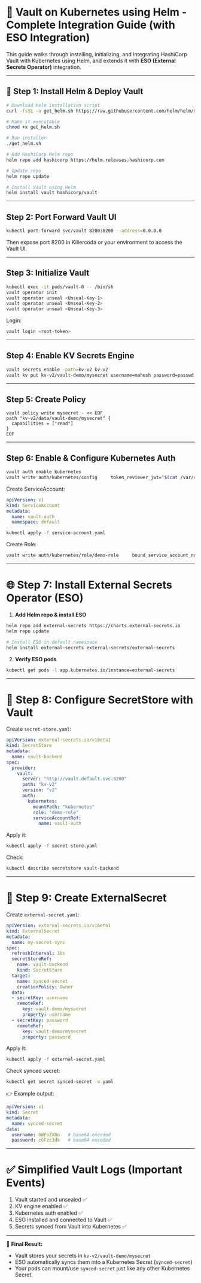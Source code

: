# 🔐 Vault on Kubernetes using Helm - Complete Integration Guide (with ESO Integration)

This guide walks through installing, initializing, and integrating HashiCorp Vault with Kubernetes using Helm, and extends it with **ESO (External Secrets Operator)** integration.

---

## 🚀 Step 1: Install Helm & Deploy Vault

```bash
# Download Helm installation script
curl -fsSL -o get_helm.sh https://raw.githubusercontent.com/helm/helm/main/scripts/get-helm-3

# Make it executable
chmod +x get_helm.sh

# Run installer
./get_helm.sh

# Add HashiCorp Helm repo
helm repo add hashicorp https://helm.releases.hashicorp.com

# Update repo
helm repo update

# Install Vault using Helm
helm install vault hashicorp/vault
```

---

## Step 2: Port Forward Vault UI

```bash
kubectl port-forward svc/vault 8200:8200 --address=0.0.0.0
```
Then expose port 8200 in Killercoda or your environment to access the Vault UI.

---

## Step 3: Initialize Vault

```bash
kubectl exec -it pods/vault-0 -- /bin/sh
vault operator init
vault operator unseal <Unseal-Key-1>
vault operator unseal <Unseal-Key-2>
vault operator unseal <Unseal-Key-3>
```

Login:
```bash
vault login <root-token>
```

---

## Step 4: Enable KV Secrets Engine

```bash
vault secrets enable -path=kv-v2 kv-v2
vault kv put kv-v2/vault-demo/mysecret username=mahesh password=passwd
```

---

## Step 5: Create Policy

```hcl
vault policy write mysecret - << EOF
path "kv-v2/data/vault-demo/mysecret" {
  capabilities = ["read"]
}
EOF
```

---

## Step 6: Enable & Configure Kubernetes Auth

```bash
vault auth enable kubernetes
vault write auth/kubernetes/config     token_reviewer_jwt="$(cat /var/run/secrets/kubernetes.io/serviceaccount/token)"     kubernetes_host="https://$KUBERNETES_SERVICE_HOST:$KUBERNETES_SERVICE_PORT"     kubernetes_ca_cert=@/var/run/secrets/kubernetes.io/serviceaccount/ca.crt
```

Create ServiceAccount:
```yaml
apiVersion: v1
kind: ServiceAccount
metadata:
  name: vault-auth
  namespace: default
```
```bash
kubectl apply -f service-account.yaml
```

Create Role:
```bash
vault write auth/kubernetes/role/demo-role     bound_service_account_names=vault-auth     bound_service_account_namespaces=default     policies=mysecret     ttl=1h     audiences="https://kubernetes.default.svc.cluster.local"
```

---

# 🌐 Step 7: Install External Secrets Operator (ESO)

1. **Add Helm repo & install ESO**
```bash
helm repo add external-secrets https://charts.external-secrets.io
helm repo update

# Install ESO in default namespace
helm install external-secrets external-secrets/external-secrets
```

2. **Verify ESO pods**
```bash
kubectl get pods -l app.kubernetes.io/instance=external-secrets
```

---

# 🔑 Step 8: Configure SecretStore with Vault

Create `secret-store.yaml`:

```yaml
apiVersion: external-secrets.io/v1beta1
kind: SecretStore
metadata:
  name: vault-backend
spec:
  provider:
    vault:
      server: "http://vault.default.svc:8200"
      path: "kv-v2"
      version: "v2"
      auth:
        kubernetes:
          mountPath: "kubernetes"
          role: "demo-role"
          serviceAccountRef:
            name: vault-auth
```

Apply it:
```bash
kubectl apply -f secret-store.yaml
```

Check:
```bash
kubectl describe secretstore vault-backend
```

---

# 📜 Step 9: Create ExternalSecret

Create `external-secret.yaml`:

```yaml
apiVersion: external-secrets.io/v1beta1
kind: ExternalSecret
metadata:
  name: my-secret-sync
spec:
  refreshInterval: 30s
  secretStoreRef:
    name: vault-backend
    kind: SecretStore
  target:
    name: synced-secret
    creationPolicy: Owner
  data:
  - secretKey: username
    remoteRef:
      key: vault-demo/mysecret
      property: username
  - secretKey: password
    remoteRef:
      key: vault-demo/mysecret
      property: password
```

Apply it:
```bash
kubectl apply -f external-secret.yaml
```

Check synced secret:
```bash
kubectl get secret synced-secret -o yaml
```

👉 Example output:
```yaml
apiVersion: v1
kind: Secret
metadata:
  name: synced-secret
data:
  username: bWFoZXNo   # base64 encoded
  password: cGFzc3dk   # base64 encoded
```

---

# ✅ Simplified Vault Logs (Important Events)

1. Vault started and unsealed ✅  
2. KV engine enabled ✅  
3. Kubernetes auth enabled ✅  
4. ESO installed and connected to Vault ✅  
5. Secrets synced from Vault into Kubernetes ✅  

---

🎯 **Final Result:**  
- Vault stores your secrets in `kv-v2/vault-demo/mysecret`  
- ESO automatically syncs them into a Kubernetes Secret (`synced-secret`)  
- Your pods can mount/use `synced-secret` just like any other Kubernetes Secret.  
